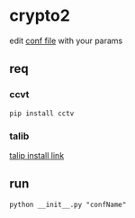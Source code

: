 # crypto2


edit [conf file](https://github.com/qobel7/crypto2/blob/master/conf/conf.json) with your params

## req
### ccvt
``` pip install cctv ```
### talib
[talip install link](https://mrjbq7.github.io/ta-lib/install.html)


## run
``` python __init__.py "confName" ```


